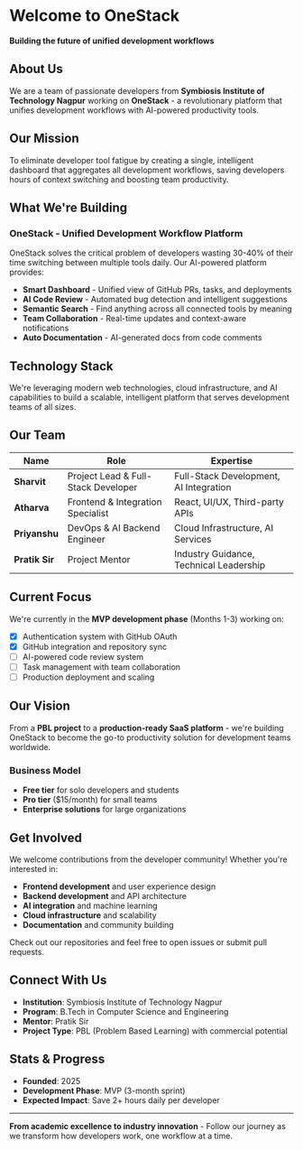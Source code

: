 # Welcome to OneStack

**Building the future of unified development workflows**

## About Us

We are a team of passionate developers from **Symbiosis Institute of Technology Nagpur** working on **OneStack** - a revolutionary platform that unifies development workflows with AI-powered productivity tools.

## Our Mission

To eliminate developer tool fatigue by creating a single, intelligent dashboard that aggregates all development workflows, saving developers hours of context switching and boosting team productivity.

## What We're Building

### OneStack - Unified Development Workflow Platform

OneStack solves the critical problem of developers wasting 30-40% of their time switching between multiple tools daily. Our AI-powered platform provides:

- **Smart Dashboard** - Unified view of GitHub PRs, tasks, and deployments
- **AI Code Review** - Automated bug detection and intelligent suggestions  
- **Semantic Search** - Find anything across all connected tools by meaning
- **Team Collaboration** - Real-time updates and context-aware notifications
- **Auto Documentation** - AI-generated docs from code comments

## Technology Stack

We're leveraging modern web technologies, cloud infrastructure, and AI capabilities to build a scalable, intelligent platform that serves development teams of all sizes.

## Our Team

| Name | Role | Expertise |
|------|------|-----------|
| **Sharvit** | Project Lead & Full-Stack Developer | Full-Stack Development, AI Integration |
| **Atharva** | Frontend & Integration Specialist | React, UI/UX, Third-party APIs |
| **Priyanshu** | DevOps & AI Backend Engineer | Cloud Infrastructure, AI Services |
| **Pratik Sir** | Project Mentor | Industry Guidance, Technical Leadership |

## Current Focus

We're currently in the **MVP development phase** (Months 1-3) working on:

- [x] Authentication system with GitHub OAuth
- [x] GitHub integration and repository sync
- [ ] AI-powered code review system
- [ ] Task management with team collaboration
- [ ] Production deployment and scaling

## Our Vision

From a **PBL project** to a **production-ready SaaS platform** - we're building OneStack to become the go-to productivity solution for development teams worldwide.

### Business Model
- **Free tier** for solo developers and students
- **Pro tier** ($15/month) for small teams
- **Enterprise solutions** for large organizations

## Get Involved

We welcome contributions from the developer community! Whether you're interested in:

- **Frontend development** and user experience design
- **Backend development** and API architecture
- **AI integration** and machine learning
- **Cloud infrastructure** and scalability
- **Documentation** and community building

Check out our repositories and feel free to open issues or submit pull requests.

## Connect With Us

- **Institution**: Symbiosis Institute of Technology Nagpur
- **Program**: B.Tech in Computer Science and Engineering
- **Mentor**: Pratik Sir
- **Project Type**: PBL (Problem Based Learning) with commercial potential

## Stats & Progress

- **Founded**: 2025
- **Development Phase**: MVP (3-month sprint)
- **Expected Impact**: Save 2+ hours daily per developer

---

**From academic excellence to industry innovation** - Follow our journey as we transform how developers work, one workflow at a time.
